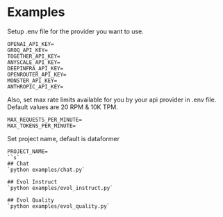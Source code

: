 # Examples

Setup .env file for the provider you want to use.
```
OPENAI_API_KEY=
GROQ_API_KEY=
TOGETHER_API_KEY= 
ANYSCALE_API_KEY=
DEEPINFRA_API_KEY=
OPENROUTER_API_KEY=
MONSTER_API_KEY=
ANTHROPIC_API_KEY=
```

Also, set max rate limits available for you by your api provider in .env file.    
Default values are 20 RPM & 10K TPM.    
```
MAX_REQUESTS_PER_MINUTE=
MAX_TOKENS_PER_MINUTE=
```
Set project name, default is dataformer
```
PROJECT_NAME=
``s`
## Chat
`python examples/chat.py`

## Evol Instruct
`python examples/evol_instruct.py`

## Evol Quality
`python examples/evol_quality.py`